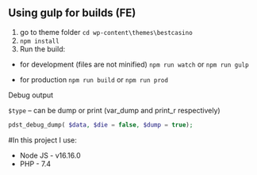 ## Using gulp for builds (FE)
1. go to theme folder ```cd wp-content\themes\bestcasino```
2. ```npm install```
3. Run the build:
-  for development (files are not minified)
```npm run watch``` or ```npm run gulp```

-  for production
   ```npm run build``` or ```npm run prod```
   
Debug output

```$type``` – can be dump or print (var_dump and print_r respectively)

```PHP
pdst_debug_dump( $data, $die = false, $dump = true);
```
#In this project I use:
-  Node JS - v16.16.0
-  PHP - 7.4
